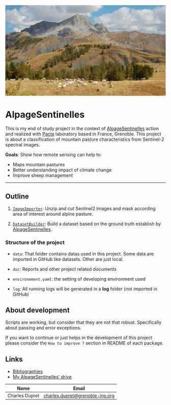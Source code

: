 
<div align="center">
  <img src=img/background.jpeg><br>
</div>


# AlpageSentinelles

This is my end of study project in the context of [AlpageSentinelles](https://www.alpages-sentinelles.fr/) action and 
realized with [Pacte](https://www.pacte-grenoble.fr/) laboratory  based in France, Grenoble. This project is about a 
classification of mountain pasture characteristics from Sentinel-2 spectral images. 

**Goals**: Show how remote sensing can help to:

  - Maps mountain pastures
  - Better understanding impact of climate change
  - Improve sheep management


***


## Outline

  1. [`ImageImporter`](ImageImporter): Unzip and cut Sentinel2 Images and mask according area of interest around
     alpine pasture.

  2. [`DatasetBuilder`](DatasetBuilder): Build a dataset based on the ground truth establish by
     [AlpageSentinelles](https://www.alpages-sentinelles.fr/).
  
     
### Structure of the project

  - `data`: That folder contains datas used in this project. Some data are imported in GitHub like datasets. Other are
just local.

  - `doc`: Reports and other project related documents

  - `environement.yaml`: the setting of developing environment used

  - `log`: All running logs will be generated in a **log** folder (not imported in GitHub)


## About development

Scripts are working, but consider that they are not that robust. Specifically about passing and error exceptions.

If you want to continue or just helps in the development of this project please consider the `How to improve ?`
section in README of each package.


## Links

  - [Bibliographies]()
  - [My AlpageSentinelles' drive]()



| Name           | Email                           |
|----------------|---------------------------------|
| Charles Dupret | charles.dupret@grenoble-inp.org | 

